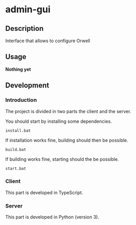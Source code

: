 # admin-gui

## Description

Interface that allows to configure Orwell

## Usage

**Nothing yet**

## Development

### Introduction

The project is divided in two parts the client and the server.

You should start by installing some dependencies.

```shell script
install.bat
```

If installation works fine, building should then be possible.

```shell script
build.bat
```

If building works fine, starting should the be possible.

```shell script
start.bat
```

### Client

This part is developed in TypeScript.

### Server

This part is developed in Python (version 3).